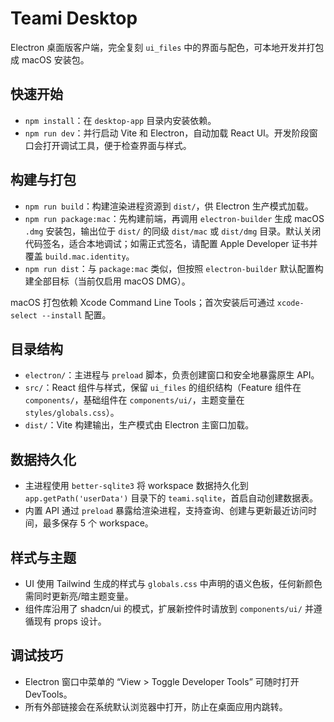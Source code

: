 # Teami Desktop

Electron 桌面版客户端，完全复刻 `ui_files` 中的界面与配色，可本地开发并打包成 macOS 安装包。

## 快速开始
- `npm install`：在 `desktop-app` 目录内安装依赖。
- `npm run dev`：并行启动 Vite 和 Electron，自动加载 React UI。开发阶段窗口会打开调试工具，便于检查界面与样式。

## 构建与打包
- `npm run build`：构建渲染进程资源到 `dist/`，供 Electron 生产模式加载。
- `npm run package:mac`：先构建前端，再调用 `electron-builder` 生成 macOS `.dmg` 安装包，输出位于 `dist/` 的同级 `dist/mac` 或 `dist/dmg` 目录。默认关闭代码签名，适合本地调试；如需正式签名，请配置 Apple Developer 证书并覆盖 `build.mac.identity`。
- `npm run dist`：与 `package:mac` 类似，但按照 `electron-builder` 默认配置构建全部目标（当前仅启用 macOS DMG）。

macOS 打包依赖 Xcode Command Line Tools；首次安装后可通过 `xcode-select --install` 配置。

## 目录结构
- `electron/`：主进程与 `preload` 脚本，负责创建窗口和安全地暴露原生 API。
- `src/`：React 组件与样式，保留 `ui_files` 的组织结构（Feature 组件在 `components/`，基础组件在 `components/ui/`，主题变量在 `styles/globals.css`）。
- `dist/`：Vite 构建输出，生产模式由 Electron 主窗口加载。

## 数据持久化
- 主进程使用 `better-sqlite3` 将 workspace 数据持久化到 `app.getPath('userData')` 目录下的 `teami.sqlite`，首启自动创建数据表。
- 内置 API 通过 `preload` 暴露给渲染进程，支持查询、创建与更新最近访问时间，最多保存 5 个 workspace。

## 样式与主题
- UI 使用 Tailwind 生成的样式与 `globals.css` 中声明的语义色板，任何新颜色需同时更新亮/暗主题变量。
- 组件库沿用了 shadcn/ui 的模式，扩展新控件时请放到 `components/ui/` 并遵循现有 props 设计。

## 调试技巧
- Electron 窗口中菜单的 “View > Toggle Developer Tools” 可随时打开 DevTools。
- 所有外部链接会在系统默认浏览器中打开，防止在桌面应用内跳转。
